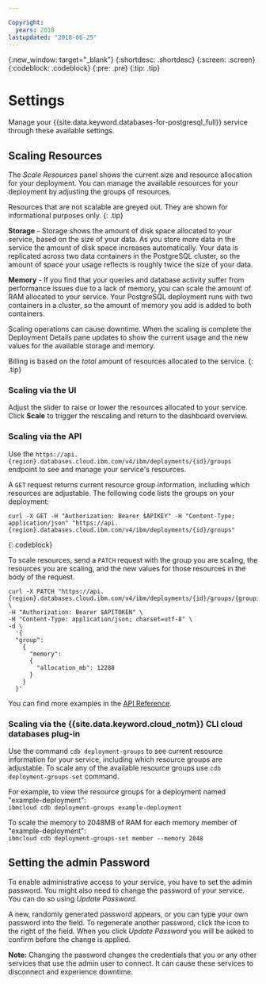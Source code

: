 ```yaml
---

Copyright:
  years: 2018
lastupdated: "2018-06-25"
---
```


{:new_window: target="_blank"}
{:shortdesc: .shortdesc}
{:screen: .screen}
{:codeblock: .codeblock}
{:pre: .pre}
{:tip: .tip}

# Settings

Manage your {{site.data.keyword.databases-for-postgresql_full}} service through these available settings.

## Scaling Resources

The _Scale Resources_ panel shows the current size and resource allocation for your deployment. You can manage the available resources for your deployment by adjusting the groups of resources. 

Resources that are not scalable are greyed out. They are shown for informational purposes only.
{: .tip} 

**Storage** - Storage shows the amount of disk space allocated to your service, based on the size of your data. As you store more data in the service the amount of disk space increases automatically. Your data is replicated across two data containers in the PostgreSQL cluster, so the amount of space your usage reflects is roughly twice the size of your data. 

**Memory** - If you find that your queries and database activity suffer from performance issues due to a lack of memory, you can scale the amount of RAM allocated to your service. Your PostgreSQL deployment runs with two containers in a cluster, so the amount of memory you add is added to both containers. 

Scaling operations can cause downtime. When the scaling is complete the Deployment Details pane updates to show the current usage and the new values for the available storage and memory. 

Billing is based on the _total_ amount of resources allocated to the service.
{: .tip}

### Scaling via the UI

Adjust the slider to raise or lower the resources allocated to your service. Click **Scale** to trigger the rescaling and return to the dashboard overview.

### Scaling via the API

Use the `https://api.{region}.databases.cloud.ibm.com/v4/ibm/deployments/{id}/groups` endpoint to see and manage your service's resources.

A `GET` request returns current resource group information, including which resources are adjustable. The following code lists the groups on your deployment:

```
curl -X GET -H "Authorization: Bearer $APIKEY" -H "Content-Type: application/json" "https://api.{region}.databases.cloud.ibm.com/v4/ibm/deployments/{id}/groups"
```
{: codeblock}

To scale resources, send a `PATCH` request with the group you are scaling, the resources you are scaling, and the new values for those resources in the body of the request. 

```
curl -X PATCH "https://api.{region}.databases.cloud.ibm.com/v4/ibm/deployments/{id}/groups/{groupid}" \
-H "Authorization: Bearer $APITOKEN" \
-H "Content-Type: application/json; charset=utf-8" \
-d \
  '{
  "group": 
    {
      "memory":
      {
        "allocation_mb": 12288
      }
    }
  }'
```
You can find more examples in the [API Reference](https://pages.github.ibm.com/compose/apidocs/apiv4doc-static.html#tag/Scaling).

### Scaling via the {{site.data.keyword.cloud_notm}} CLI cloud databases plug-in

Use the command `cdb deployment-groups` to see current resource information for your service, including which resource groups are adjustable. To scale any of the available resource groups use `cdb deployment-groups-set` command. 

For example, to view the resource groups for a deployment named "example-deployment":  
`ibmcloud cdb deployment-groups example-deployment`

To scale the memory to 2048MB of RAM for each memory member of "example-deployment":  
`ibmcloud cdb deployment-groups-set member --memory 2048`

## Setting the admin Password

To enable administrative access to your service, you have to set the admin password. You might also need to change the password of your service. You can do so using _Update Password_.

A new, randomly generated password appears, or you can type your own password into the field. To regenerate another password, click the icon to the right of the field. When you click *Update Password* you will be asked to confirm before the change is applied. 

**Note:** Changing the password changes the credentials that you or any other services that use the admin user to connect. It can cause these services to disconnect and experience downtime.